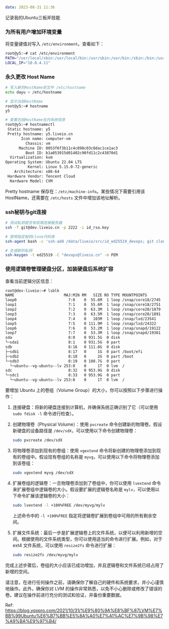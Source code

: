 ```yaml
date: 2023-08-31 11:36
```

记录我的Ubuntu三板斧技能

### 为所有用户增加环境变量

将变量键值对写入 `/etc/environment`。查看如下：

```bash
root@y5:~# cat /etc/environment
PATH="/usr/local/sbin:/usr/local/bin:/usr/sbin:/usr/bin:/sbin:/bin:/usr/games:/usr/local/games:/snap/bin"
LOCAL_IP="10.0.4.11"
```

### 永久更改 Host Name

```bash
# 写入新的HostName到文件 /etc/hostname
echo dayu > /etc/hostname

# 显示当前HostName
root@y5:~# hostname
y5

# 查看包括HostName在内系统信息
root@y5:~# hostnamectl
 Static hostname: y5
 Pretty hostname: y5.liveio.cn
       Icon name: computer-vm
         Chassis: vm
      Machine ID: 8053f6f3b11c4c898c03c8dac1ce1ac3
         Boot ID: b1a053915d01402c90fd11c2c43870d1
  Virtualization: kvm
Operating System: Ubuntu 22.04 LTS
          Kernel: Linux 5.15.0-72-generic
    Architecture: x86-64
 Hardware Vendor: Tencent Cloud
  Hardware Model: CVM

```

Pretty hostname 保存在：`/etc/machine-info`。某些情况下需要引用该HostName，还需要在 `/etc/hosts` 文件中增加该地址解析。


### ssh秘钥与git连接

```bash
# 测试私钥是否有权限连接服务器
ssh -T git@dev.liveio.cn -p 2222 -i id_rsa.key

# 使用指定秘钥clone代码库
ssh-agent bash -c 'ssh-add /data/liveio/src/id_ed25519_devops; git clone  ssh://git@github.com/daobox/wz-app.git'

# 生成新的私钥
ssh-keygen -t ed25519 -C "devops@liveio.cn" -m PEM

```


### 使用逻辑卷管理硬盘分区，加装硬盘后系统扩容

查看当前逻辑分区信息：

```bash
root@dev-liveio:~# lsblk
NAME                      MAJ:MIN RM   SIZE RO TYPE MOUNTPOINTS
loop0                       7:0    0  55.6M  1 loop /snap/core18/2745
loop1                       7:1    0  55.6M  1 loop /snap/core18/2751
loop2                       7:2    0  63.3M  1 loop /snap/core20/1879
loop3                       7:3    0  63.5M  1 loop /snap/core20/1891
loop4                       7:4    0   103M  1 loop /snap/lxd/23541
loop5                       7:5    0 111.9M  1 loop /snap/lxd/24322
loop6                       7:6    0  53.2M  1 loop /snap/snapd/19122
loop7                       7:7    0  53.3M  1 loop /snap/snapd/19361
sda                         8:0    0 931.5G  0 disk
└─sda1                      8:1    0 931.5G  0 part
sdb                         8:16   0 111.8G  0 disk
├─sdb1                      8:17   0     1G  0 part /boot/efi
├─sdb2                      8:18   0     2G  0 part /boot
└─sdb3                      8:19   0 108.7G  0 part
  └─ubuntu--vg-ubuntu--lv 253:0    0     1T  0 lvm  /
sdc                         8:32   0 953.9G  0 disk
└─sdc1                      8:33   0 953.9G  0 part
  └─ubuntu--vg-ubuntu--lv 253:0    0     1T  0 lvm  /
```

要增加 Ubuntu 上的卷组（Volume Group）的大小，你可以按照以下步骤进行操作：

1. 连接硬盘：将新的硬盘连接到计算机，并确保系统正确识别了它（可以使用 `sudo fdisk -l` 命令进行检查）。

2. 创建物理卷（Physical Volume）：使用 `pvcreate` 命令创建新的物理卷。假设新硬盘的设备路径是 `/dev/sdX`，可以使用以下命令创建物理卷：

    ```bash
    sudo pvcreate /dev/sdX
    ```

3. 将物理卷添加到现有的卷组：使用 `vgextend` 命令将新创建的物理卷添加到现有的卷组中。假设现有卷组的名称是 `myvg`，可以使用以下命令将物理卷添加到该卷组：

    ```bash
    sudo vgextend myvg /dev/sdX
    ```

4. 扩展卷组的逻辑卷：一旦物理卷添加到了卷组中，你可以使用 `lvextend` 命令来扩展卷组中逻辑卷的大小。假设要扩展的逻辑卷名称是 `mylv`，可以使用以下命令扩展该逻辑卷的大小：

   ```bash
   sudo lvextend -l +100%FREE /dev/myvg/mylv
   ```

   上述命令中的 `-l +100%FREE` 指定将逻辑卷扩展到卷组中可用的所有剩余空间。

5. 扩展文件系统：最后一步是扩展逻辑卷上的文件系统，以便可以利用新增的空间。根据使用的文件系统类型，你可以使用适当的命令进行扩展。例如，对于 ext4 文件系统，可以使用 `resize2fs` 命令进行扩展：

   ```bash
   sudo resize2fs /dev/myvg/mylv
   ```

完成上述步骤后，卷组的大小应该已成功增加，并且逻辑卷和文件系统已经占用了新增的空间。

请注意，在进行任何操作之前，请确保你了解自己的硬件和系统要求，并小心谨慎地操作。此外，确保你对 LVM 的操作非常熟悉，以免不小心删除或修改了错误的卷。建议在操作前进行充分的测试和验证，并备份重要数据。


Ref: https://blog.yqxpro.com/2021/10/31/%E9%80%9A%E8%BF%87LVM%E7%BB%99Ubuntu%E6%B7%BB%E5%8A%A0%E7%A1%AC%E7%9B%98%E7%A9%BA%E9%97%B4/